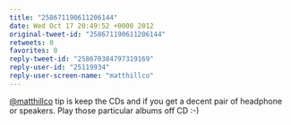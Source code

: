 ```yaml
---
title: "258671190611206144"
date: Wed Oct 17 20:49:52 +0000 2012
original-tweet-id: "258671190611206144"
retweets: 0
favorites: 0
reply-tweet-id: "258670384797319169"
reply-user-id: "25119934"
reply-user-screen-name: "matthillco"
---
```

<a href="https://twitter.com/matthillco">@matthillco</a> tip is keep the CDs and if you get a decent pair of headphone or speakers. Play those particular albums off CD :-)
